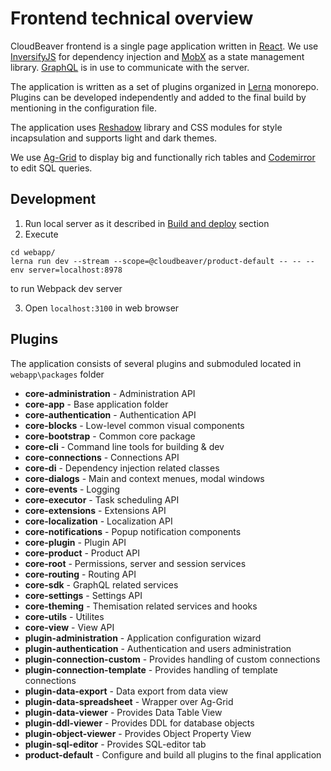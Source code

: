 # Frontend technical overview

CloudBeaver frontend is a single page application written in [React](https://reactjs.org).
We use [InversifyJS](https://github.com/inversify/InversifyJS) for dependency injection and [MobX](https://mobx.js.org) as a state management library. [GraphQL](https://graphql.org) is in use to communicate with the server.

The application is written as a set of plugins organized in [Lerna](https://github.com/lerna/lerna) monorepo. Plugins can be developed independently and added to the final build by mentioning in the configuration file.

The application uses [Reshadow](https://reshadow.dev) library and CSS modules for style incapsulation and supports light and dark themes.

We use [Ag-Grid](https://www.ag-grid.com) to display big and functionally rich tables and [Codemirror](https://codemirror.net/2/) to edit SQL queries.

## Development
1. Run local server as it described in [Build and deploy](https://github.com/dbeaver/cloudbeaver/wiki/Build-and-deploy) section
2. Execute
```
cd webapp/
lerna run dev --stream --scope=@cloudbeaver/product-default -- -- --env server=localhost:8978
```
to run Webpack dev server

3. Open `localhost:3100` in web browser

## Plugins
The application consists of several plugins and submoduled located in `webapp\packages` folder
* **core-administration** - Administration API
* **core-app** - Base application folder
* **core-authentication** - Authentication API
* **core-blocks** - Low-level common visual components
* **core-bootstrap** - Common core package
* **core-cli** - Command line tools for building & dev
* **core-connections** - Connections API
* **core-di** - Dependency injection related classes
* **core-dialogs** - Main and context menues, modal windows
* **core-events** - Logging
* **core-executor** - Task scheduling API
* **core-extensions** - Extensions API
* **core-localization** - Localization API
* **core-notifications** - Popup notification components
* **core-plugin** - Plugin API
* **core-product** - Product API
* **core-root** - Permissions, server and session services
* **core-routing** - Routing API
* **core-sdk** - GraphQL related services
* **core-settings** - Settings API
* **core-theming** - Themisation related services and hooks
* **core-utils** - Utilites
* **core-view** - View API
* **plugin-administration** - Application configuration wizard
* **plugin-authentication** - Authentication and users administration
* **plugin-connection-custom** - Provides handling of custom connections
* **plugin-connection-template** - Provides handling of template connections
* **plugin-data-export** - Data export from data view
* **plugin-data-spreadsheet** - Wrapper over Ag-Grid
* **plugin-data-viewer** - Provides Data Table View
* **plugin-ddl-viewer** - Provides DDL for database objects
* **plugin-object-viewer** - Provides Object Property View
* **plugin-sql-editor** - Provides SQL-editor tab
* **product-default** - Configure and build all plugins to the final application
